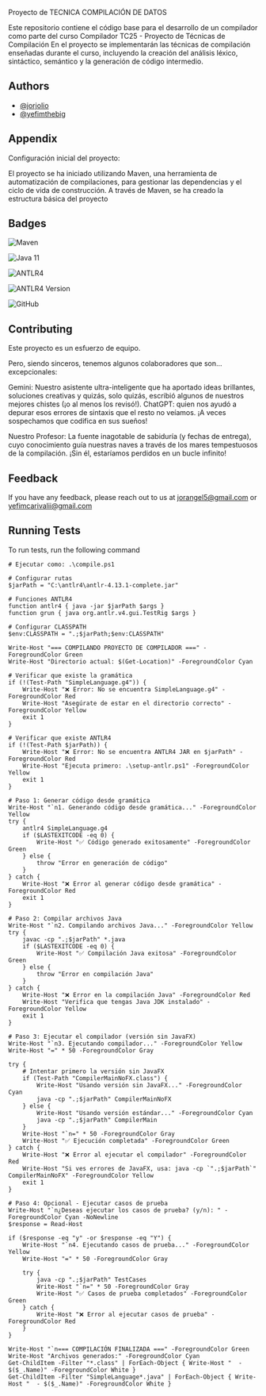 Proyecto de TECNICA COMPILACIÓN DE DATOS

Este repositorio contiene el código base para el desarrollo de un compilador como parte del curso Compilador TC25 - Proyecto de Técnicas de Compilación En el proyecto se implementarán las técnicas de compilación enseñadas durante el curso, incluyendo la creación del análisis léxico, sintáctico, semántico y la generación de código intermedio.


## Authors

- [@jorjolio](https://github.com/Jorjolio)
- [@yefimthebig](https://github.com/yefimelbig)    


## Appendix

Configuración inicial del proyecto:

El proyecto se ha iniciado utilizando Maven, una herramienta de automatización de compilaciones, para gestionar las dependencias y el ciclo de vida de construcción. A través de Maven, se ha creado la estructura básica del proyecto
## Badges

![Maven](https://img.shields.io/badge/build-Maven-blue.svg)

![Java 11](https://img.shields.io/badge/Java-11-blue.svg)

![ANTLR4](https://img.shields.io/badge/Parser%20Generator-ANTLR4-orange.svg)

![ANTLR4 Version](https://img.shields.io/badge/ANTLR4-4.13.1-orange.svg)

![GitHub](https://img.shields.io/badge/GitHub-TC2025-blueviolet.svg?logo=github)


## Contributing

Este proyecto es un esfuerzo de equipo.

Pero, siendo sinceros, tenemos algunos colaboradores que son... excepcionales:

Gemini: Nuestro asistente ultra-inteligente que ha aportado ideas brillantes, soluciones creativas y quizás, solo quizás, escribió algunos de nuestros mejores chistes (¡o al menos los revisó!).
ChatGPT: quien nos ayudó a depurar esos errores de sintaxis que el resto no veíamos. ¡A veces sospechamos que codifica en sus sueños!

Nuestro Profesor: La fuente inagotable de sabiduría (y fechas de entrega), cuyo conocimiento guía nuestras naves a través de los mares tempestuosos de la compilación. ¡Sin él, estaríamos perdidos en un bucle infinito!
## Feedback

If you have any feedback, please reach out to us at jorangel5@gmail.com or yefimcarivalii@gmail.com



## Running Tests

To run tests, run the following command

```# Script de compilación del proyecto
# Ejecutar como: .\compile.ps1

# Configurar rutas
$jarPath = "C:\antlr4\antlr-4.13.1-complete.jar"

# Funciones ANTLR4
function antlr4 { java -jar $jarPath $args }
function grun { java org.antlr.v4.gui.TestRig $args }

# Configurar CLASSPATH
$env:CLASSPATH = ".;$jarPath;$env:CLASSPATH"

Write-Host "=== COMPILANDO PROYECTO DE COMPILADOR ===" -ForegroundColor Green
Write-Host "Directorio actual: $(Get-Location)" -ForegroundColor Cyan

# Verificar que existe la gramática
if (!(Test-Path "SimpleLanguage.g4")) {
    Write-Host "❌ Error: No se encuentra SimpleLanguage.g4" -ForegroundColor Red
    Write-Host "Asegúrate de estar en el directorio correcto" -ForegroundColor Yellow
    exit 1
}

# Verificar que existe ANTLR4
if (!(Test-Path $jarPath)) {
    Write-Host "❌ Error: No se encuentra ANTLR4 JAR en $jarPath" -ForegroundColor Red
    Write-Host "Ejecuta primero: .\setup-antlr.ps1" -ForegroundColor Yellow
    exit 1
}

# Paso 1: Generar código desde gramática
Write-Host "`n1. Generando código desde gramática..." -ForegroundColor Yellow
try {
    antlr4 SimpleLanguage.g4
    if ($LASTEXITCODE -eq 0) {
        Write-Host "✅ Código generado exitosamente" -ForegroundColor Green
    } else {
        throw "Error en generación de código"
    }
} catch {
    Write-Host "❌ Error al generar código desde gramática" -ForegroundColor Red
    exit 1
}

# Paso 2: Compilar archivos Java
Write-Host "`n2. Compilando archivos Java..." -ForegroundColor Yellow
try {
    javac -cp ".;$jarPath" *.java
    if ($LASTEXITCODE -eq 0) {
        Write-Host "✅ Compilación Java exitosa" -ForegroundColor Green
    } else {
        throw "Error en compilación Java"
    }
} catch {
    Write-Host "❌ Error en la compilación Java" -ForegroundColor Red
    Write-Host "Verifica que tengas Java JDK instalado" -ForegroundColor Yellow
    exit 1
}

# Paso 3: Ejecutar el compilador (versión sin JavaFX)
Write-Host "`n3. Ejecutando compilador..." -ForegroundColor Yellow
Write-Host "=" * 50 -ForegroundColor Gray

try {
    # Intentar primero la versión sin JavaFX
    if (Test-Path "CompilerMainNoFX.class") {
        Write-Host "Usando versión sin JavaFX..." -ForegroundColor Cyan
        java -cp ".;$jarPath" CompilerMainNoFX
    } else {
        Write-Host "Usando versión estándar..." -ForegroundColor Cyan
        java -cp ".;$jarPath" CompilerMain
    }
    Write-Host "`n=" * 50 -ForegroundColor Gray
    Write-Host "✅ Ejecución completada" -ForegroundColor Green
} catch {
    Write-Host "❌ Error al ejecutar el compilador" -ForegroundColor Red
    Write-Host "Si ves errores de JavaFX, usa: java -cp `".;$jarPath`" CompilerMainNoFX" -ForegroundColor Yellow
    exit 1
}

# Paso 4: Opcional - Ejecutar casos de prueba
Write-Host "`n¿Deseas ejecutar los casos de prueba? (y/n): " -ForegroundColor Cyan -NoNewline
$response = Read-Host

if ($response -eq "y" -or $response -eq "Y") {
    Write-Host "`n4. Ejecutando casos de prueba..." -ForegroundColor Yellow
    Write-Host "=" * 50 -ForegroundColor Gray
    
    try {
        java -cp ".;$jarPath" TestCases
        Write-Host "`n=" * 50 -ForegroundColor Gray
        Write-Host "✅ Casos de prueba completados" -ForegroundColor Green
    } catch {
        Write-Host "❌ Error al ejecutar casos de prueba" -ForegroundColor Red
    }
}

Write-Host "`n=== COMPILACIÓN FINALIZADA ===" -ForegroundColor Green
Write-Host "Archivos generados:" -ForegroundColor Cyan
Get-ChildItem -Filter "*.class" | ForEach-Object { Write-Host "  - $($_.Name)" -ForegroundColor White }
Get-ChildItem -Filter "SimpleLanguage*.java" | ForEach-Object { Write-Host "  - $($_.Name)" -ForegroundColor White }
```

